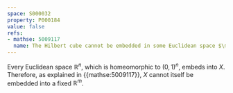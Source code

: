 ```yaml
---
space: S000032
property: P000184
value: false
refs:
- mathse: 5009117
  name: The Hilbert cube cannot be embedded in some Euclidean space $\mathbb R^n$
---
```


Every Euclidean space $\mathbb R^n$, which is homeomorphic to $(0,1)^n$, embeds into $X$.
Therefore, as explained in {{mathse:5009117}}, $X$ cannot itself be embedded into a fixed $\mathbb R^m$.
